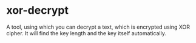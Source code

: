 # xor-decrypt
A tool, using which you can decrypt a text, which is encrypted using XOR cipher. It will find the key length and the key itself automatically.
